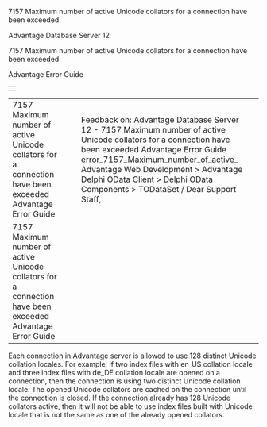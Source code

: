 7157 Maximum number of active Unicode collators for a connection have been exceeded.




Advantage Database Server 12  

7157 Maximum number of active Unicode collators for a connection have been exceeded

Advantage Error Guide

|  |
| --- |
|  |

|  |  |  |  |  |
| --- | --- | --- | --- | --- |
| 7157 Maximum number of active Unicode collators for a connection have been exceeded  Advantage Error Guide |  |  | Feedback on: Advantage Database Server 12 - 7157 Maximum number of active Unicode collators for a connection have been exceeded Advantage Error Guide error\_7157\_Maximum\_number\_of\_active\_ Advantage Web Development > Advantage Delphi OData Client > Delphi OData Components > TODataSet / Dear Support Staff, |  |
| 7157 Maximum number of active Unicode collators for a connection have been exceeded  Advantage Error Guide |  |  |  |  |

Each connection in Advantage server is allowed to use 128 distinct Unicode collation locales. For example, if two index files with en\_US collation locale and three index files with de\_DE collation locale are opened on a connection, then the connection is using two distinct Unicode collation locale. The opened Unicode collators are cached on the connection until the connection is closed. If the connection already has 128 Unicode collators active, then it will not be able to use index files built with Unicode locale that is not the same as one of the already opened collators.